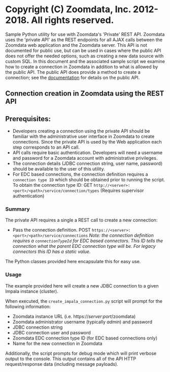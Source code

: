 # Copyright (C) Zoomdata, Inc. 2012-2018. All rights reserved.

Sample Python utility for use with Zoomdata's 'Private' REST API.  Zoomdata uses the 'private API' as the REST endpoints for all AJAX calls between the Zoomdata web application and the Zoomdata server.  This API is not documented for public use, but can be used in cases where the public API does not offer the needed options, such as creating a new data source with custom SQL.  In this document and the associated sample script we examine how to create a connection in Zoomdata in addition to what is allowed by the public API.  The public API does provide a method to create a connection; see the [documentation](https://developer.zoomdata.com/2.2/docs/rest-api/#!/connection-controller/updateConnectionUsingPUT) for details on the public API.

## Connection creation in Zoomdata using the REST API
## Prerequisites:
* Developers creating a connection using the private API should be familiar with the administrative user interface in Zoomdata to create connections.  Since the private API is used by the Web application each step corresponds to an API call.
* API calls require basic authentication.  Developers will need a username and password for a Zoomdata account with administrative privileges.
* The connection details (JDBC connection string, user name, password) should be available to the user of this utility.
* For EDC based connections, the connection definition requires a `connection type ID` which should be obtained prior to running the script. To obtain the connection type ID: GET `http://<server>:<port>/<path>/service/connection/types` (Requires supervisor authentication)

### Summary
The private API requires a single a REST call to create a new connection:

* Pass the connection definition.  POST `https://<server>:<port>/<path>/service/connections` 
  _Note: the connection definition requires a `connectionTypeId` for EDC based connectors. This ID tells the connection what the parent EDC connection type will be. For legacy connectors this ID has a static value._

The Python classes provided here encapsulate this for easy use.

### Usage
The example provided here will create a new JDBC connection to a given Impala instance (cluster).

When executed, the `create_impala_connection.py` script will prompt for the following information:

* Zoomdata instance URL (i.e. https://_server_:_port_/zoomdata)
* Zoomdata administrator username (typically _admin_) and password
* JDBC connection string
* JDBC connection user and password
* Zoomdata EDC connection type ID (for EDC based connections only)
* Name for the new connection in Zoomdata


Additionally, the script prompts for debug mode which will print verbose output to the console. This output contains all of the API HTTP request/response data (including message payloads).
